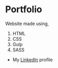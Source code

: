 # Portfolio

Website made using,

1. HTML
2. CSS
3. Gulp
4. SASS

- My [LinkedIn](https://www.linkedin.com/in/vaibhavmande/ 'Vaibhav Mande') profile

